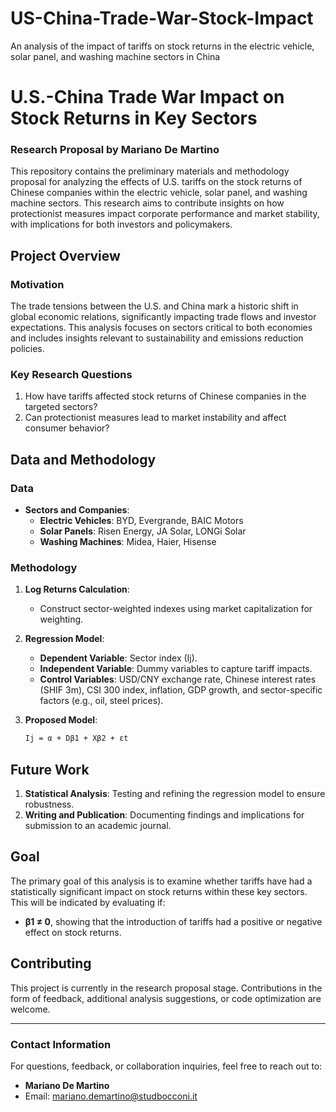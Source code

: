 # US-China-Trade-War-Stock-Impact
An analysis of the impact of tariffs on stock returns in the electric vehicle, solar panel, and washing machine sectors in China
# U.S.-China Trade War Impact on Stock Returns in Key Sectors

### Research Proposal by Mariano De Martino

This repository contains the preliminary materials and methodology proposal for analyzing the effects of U.S. tariffs on the stock returns of Chinese companies within the electric vehicle, solar panel, and washing machine sectors. This research aims to contribute insights on how protectionist measures impact corporate performance and market stability, with implications for both investors and policymakers.

## Project Overview

### Motivation
The trade tensions between the U.S. and China mark a historic shift in global economic relations, significantly impacting trade flows and investor expectations. This analysis focuses on sectors critical to both economies and includes insights relevant to sustainability and emissions reduction policies.

### Key Research Questions
1. How have tariffs affected stock returns of Chinese companies in the targeted sectors?
2. Can protectionist measures lead to market instability and affect consumer behavior?

## Data and Methodology

### Data
- **Sectors and Companies**:
   - **Electric Vehicles**: BYD, Evergrande, BAIC Motors
   - **Solar Panels**: Risen Energy, JA Solar, LONGi Solar
   - **Washing Machines**: Midea, Haier, Hisense

### Methodology
1. **Log Returns Calculation**:
   - Construct sector-weighted indexes using market capitalization for weighting.
   
2. **Regression Model**:
   - **Dependent Variable**: Sector index (Ij).
   - **Independent Variable**: Dummy variables to capture tariff impacts.
   - **Control Variables**: USD/CNY exchange rate, Chinese interest rates (SHIF 3m), CSI 300 index, inflation, GDP growth, and sector-specific factors (e.g., oil, steel prices).

3. **Proposed Model**:
   ```markdown
   Ij = α + Dβ1 + Xβ2 + εt
## Future Work
1. **Statistical Analysis**: Testing and refining the regression model to ensure robustness.
2. **Writing and Publication**: Documenting findings and implications for submission to an academic journal.

## Goal

The primary goal of this analysis is to examine whether tariffs have had a statistically significant impact on stock returns within these key sectors. This will be indicated by evaluating if:

- **β1 ≠ 0**, showing that the introduction of tariffs had a positive or negative effect on stock returns.

## Contributing

This project is currently in the research proposal stage. Contributions in the form of feedback, additional analysis suggestions, or code optimization are welcome.


---

### Contact Information

For questions, feedback, or collaboration inquiries, feel free to reach out to:

- **Mariano De Martino**
- Email: mariano.demartino@studbocconi.it
